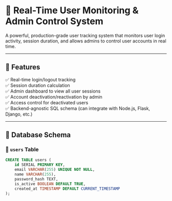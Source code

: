 # 🧠 Real-Time User Monitoring & Admin Control System

A powerful, production-grade user tracking system that monitors user login activity, session duration, and allows admins to control user accounts in real time.

---

## 🔧 Features

✅ Real-time login/logout tracking  
✅ Session duration calculation  
✅ Admin dashboard to view all user sessions  
✅ Account deactivation/reactivation by admin  
✅ Access control for deactivated users  
✅ Backend-agnostic SQL schema (can integrate with Node.js, Flask, Django, etc.)

---

## 🧱 Database Schema

### 📁 `users` Table

```sql
CREATE TABLE users (
    id SERIAL PRIMARY KEY,
    email VARCHAR(255) UNIQUE NOT NULL,
    name VARCHAR(255),
    password_hash TEXT,
    is_active BOOLEAN DEFAULT TRUE,
    created_at TIMESTAMP DEFAULT CURRENT_TIMESTAMP
);
